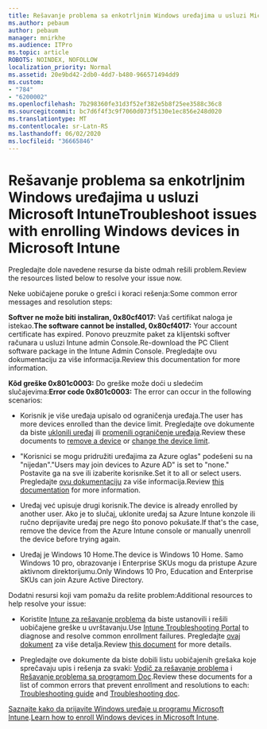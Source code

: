 ```yaml
---
title: Rešavanje problema sa enkotrljnim Windows uređajima u usluzi Microsoft Intune
ms.author: pebaum
author: pebaum
manager: mnirkhe
ms.audience: ITPro
ms.topic: article
ROBOTS: NOINDEX, NOFOLLOW
localization_priority: Normal
ms.assetid: 20e9bd42-2db0-4dd7-b480-966571494dd9
ms.custom:
- "784"
- "6200002"
ms.openlocfilehash: 7b298360fe31d3f52ef382e5b8f25ee3588c36c8
ms.sourcegitcommit: bc7d6f4f3c9f7060d073f5130e1ec856e248d020
ms.translationtype: MT
ms.contentlocale: sr-Latn-RS
ms.lasthandoff: 06/02/2020
ms.locfileid: "36665846"
---
```

# <a name="troubleshoot-issues-with-enrolling-windows-devices-in-microsoft-intune"></a><span data-ttu-id="44e51-102">Rešavanje problema sa enkotrljnim Windows uređajima u usluzi Microsoft Intune</span><span class="sxs-lookup"><span data-stu-id="44e51-102">Troubleshoot issues with enrolling Windows devices in Microsoft Intune</span></span>

<span data-ttu-id="44e51-103">Pregledajte dole navedene resurse da biste odmah rešili problem.</span><span class="sxs-lookup"><span data-stu-id="44e51-103">Review the resources listed below to resolve your issue now.</span></span>
  
<span data-ttu-id="44e51-104">Neke uobičajene poruke o grešci i koraci rešenja:</span><span class="sxs-lookup"><span data-stu-id="44e51-104">Some common error messages and resolution steps:</span></span>
  
 <span data-ttu-id="44e51-105">**Softver ne može biti instaliran, 0x80cf4017:** Vaš certifikat naloga je istekao.</span><span class="sxs-lookup"><span data-stu-id="44e51-105">**The software cannot be installed, 0x80cf4017:** Your account certificate has expired.</span></span> <span data-ttu-id="44e51-106">Ponovo preuzmite paket za klijentski softver računara u usluzi Intune admin Console.</span><span class="sxs-lookup"><span data-stu-id="44e51-106">Re-download the PC Client software package in the Intune Admin Console.</span></span> <span data-ttu-id="44e51-107">Pregledajte ovu dokumentaciju za više informacija.</span><span class="sxs-lookup"><span data-stu-id="44e51-107">Review this documentation for more information.</span></span>
  
 <span data-ttu-id="44e51-108">**Kôd greške 0x801c0003:** Do greške može doći u sledećim slučajevima:</span><span class="sxs-lookup"><span data-stu-id="44e51-108">**Error code 0x801c0003:** The error can occur in the following scenarios:</span></span>
  
-  <span data-ttu-id="44e51-109">Korisnik je više uređaja upisalo od ograničenja uređaja.</span><span class="sxs-lookup"><span data-stu-id="44e51-109">The user has more devices enrolled than the device limit.</span></span> <span data-ttu-id="44e51-110">Pregledajte ove dokumente da biste [uklonili uređaj](https://docs.microsoft.com/intune/devices-wipe) ili [promenili ograničenje uređaja](https://docs.microsoft.com/intune/enrollment-restrictions-set#set-device-limit-restrictions).</span><span class="sxs-lookup"><span data-stu-id="44e51-110">Review these documents to [remove a device](https://docs.microsoft.com/intune/devices-wipe) or [change the device limit](https://docs.microsoft.com/intune/enrollment-restrictions-set#set-device-limit-restrictions).</span></span>

-  <span data-ttu-id="44e51-111">"Korisnici se mogu pridružiti uređajima za Azure oglas" podešeni su na "nijedan".</span><span class="sxs-lookup"><span data-stu-id="44e51-111">"Users may join devices to Azure AD" is set to "none."</span></span> <span data-ttu-id="44e51-112">Postavite ga na sve ili izaberite korisnike.</span><span class="sxs-lookup"><span data-stu-id="44e51-112">Set it to all or select users.</span></span> <span data-ttu-id="44e51-113">Pregledajte [ovu dokumentaciju](https://docs.microsoft.com/azure/active-directory/device-management-azure-portal#configure-device-settings) za više informacija.</span><span class="sxs-lookup"><span data-stu-id="44e51-113">Review [this documentation](https://docs.microsoft.com/azure/active-directory/device-management-azure-portal#configure-device-settings) for more information.</span></span>

-  <span data-ttu-id="44e51-114">Uređaj već upisuje drugi korisnik.</span><span class="sxs-lookup"><span data-stu-id="44e51-114">The device is already enrolled by another user.</span></span> <span data-ttu-id="44e51-115">Ako je to slučaj, uklonite uređaj sa Azure Intune konzole ili ručno deprijavite uređaj pre nego što ponovo pokušate.</span><span class="sxs-lookup"><span data-stu-id="44e51-115">If that's the case, remove the device from the Azure Intune console or manually unenroll the device before trying again.</span></span>

-  <span data-ttu-id="44e51-116">Uređaj je Windows 10 Home.</span><span class="sxs-lookup"><span data-stu-id="44e51-116">The device is Windows 10 Home.</span></span> <span data-ttu-id="44e51-117">Samo Windows 10 pro, obrazovanje i Enterprise SKUs mogu da pristupe Azure aktivnom direktorijumu.</span><span class="sxs-lookup"><span data-stu-id="44e51-117">Only Windows 10 Pro, Education and Enterprise SKUs can join Azure Active Directory.</span></span>

<span data-ttu-id="44e51-118">Dodatni resursi koji vam pomažu da rešite problem:</span><span class="sxs-lookup"><span data-stu-id="44e51-118">Additional resources to help resolve your issue:</span></span>
  
-  <span data-ttu-id="44e51-119">Koristite [Intune za rešavanje problema](https://devicemanagement.microsoft.com/#blade/Microsoft_Intune_DeviceSettings/TroubleshootBlade) da biste ustanovili i rešili uobičajene greške u uvrštavanju.</span><span class="sxs-lookup"><span data-stu-id="44e51-119">Use [Intune Troubleshooting Portal](https://devicemanagement.microsoft.com/#blade/Microsoft_Intune_DeviceSettings/TroubleshootBlade) to diagnose and resolve common enrollment failures.</span></span> <span data-ttu-id="44e51-120">Pregledajte [ovaj dokument](https://docs.microsoft.com/intune/help-desk-operators) za više detalja.</span><span class="sxs-lookup"><span data-stu-id="44e51-120">Review [this document](https://docs.microsoft.com/intune/help-desk-operators) for more details.</span></span>

-  <span data-ttu-id="44e51-121">Pregledajte ove dokumente da biste dobili listu uobičajenih grešaka koje sprečavaju upis i rešenja za svaki: [Vodič za rešavanje problema](https://support.microsoft.com/help/4089533/troubleshooting-windows-device-enrollment-problems-in-microsoft-intune) i [Rešavanje problema sa programom Doc](https://docs.microsoft.com/intune-classic/troubleshoot/troubleshoot-device-enrollment-in-intune).</span><span class="sxs-lookup"><span data-stu-id="44e51-121">Review these documents for a list of common errors that prevent enrollment and resolutions to each: [Troubleshooting guide](https://support.microsoft.com/help/4089533/troubleshooting-windows-device-enrollment-problems-in-microsoft-intune) and [Troubleshooting doc](https://docs.microsoft.com/intune-classic/troubleshoot/troubleshoot-device-enrollment-in-intune).</span></span>

<span data-ttu-id="44e51-122">[Saznajte kako da prijavite Windows uređaje u programu Microsoft Intune](https://docs.microsoft.com/intune/windows-enroll).</span><span class="sxs-lookup"><span data-stu-id="44e51-122">[Learn how to enroll Windows devices in Microsoft Intune](https://docs.microsoft.com/intune/windows-enroll).</span></span>
